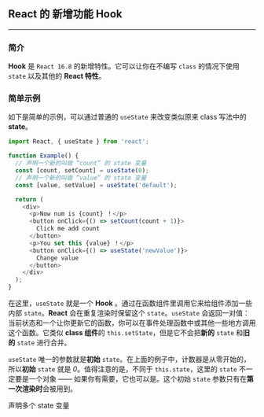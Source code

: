 ## React 的 新增功能 Hook

---

### 简介

**Hook** 是 `React 16.8` 的新增特性。它可以让你在不编写 `class` 的情况下使用 `state` 以及其他的 **React 特性**。

### 简单示例

如下是简单的示例，可以通过普通的 `useState` 来改变类似原来 class 写法中的 **state**。

```js
import React, { useState } from 'react';

function Example() {
  // 声明一个新的叫做 “count” 的 state 变量
  const [count, setCount] = useState(0);
  // 声明一个新的叫做 “value” 的 state 变量
  const [value, setValue] = useState('default');

  return (
    <div>
      <p>Now num is {count} ！</p>
      <button onClick={() => setCount(count + 1)}>
        Click me add count
      </button>
      <p>You set this {value} ！</p>
      <button onClick={() => useState('newValue')}>
        Change value
      </button>
    </div>
  );
}
```

在这里，`useState` 就是一个 **Hook** 。通过在函数组件里调用它来给组件添加一些内部 `state`。**React** 会在重复渲染时保留这个 `state`。`useState` 会返回一对值：当前状态和一个让你更新它的函数，你可以在事件处理函数中或其他一些地方调用这个函数。它类似 **class 组件**的 `this.setState`，但是它不会把**新的** `state` 和**旧的** `state` 进行合并。

`useState` 唯一的参数就是**初始** `state`。在上面的例子中，计数器是从零开始的，所以**初始** `state` 就是 *0*。值得注意的是，不同于 `this.state`，这里的 `state` 不一定要是一个对象 —— 如果你有需要，它也可以是。这个初始 `state` 参数只有在**第一次渲染时**会被用到。

声明多个 state 变量
